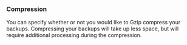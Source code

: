 


### Compression

You can specify whether or not you would like to Gzip compress your backups. Compressing your backups will take up less space, but will require additional processing during the compression.  

